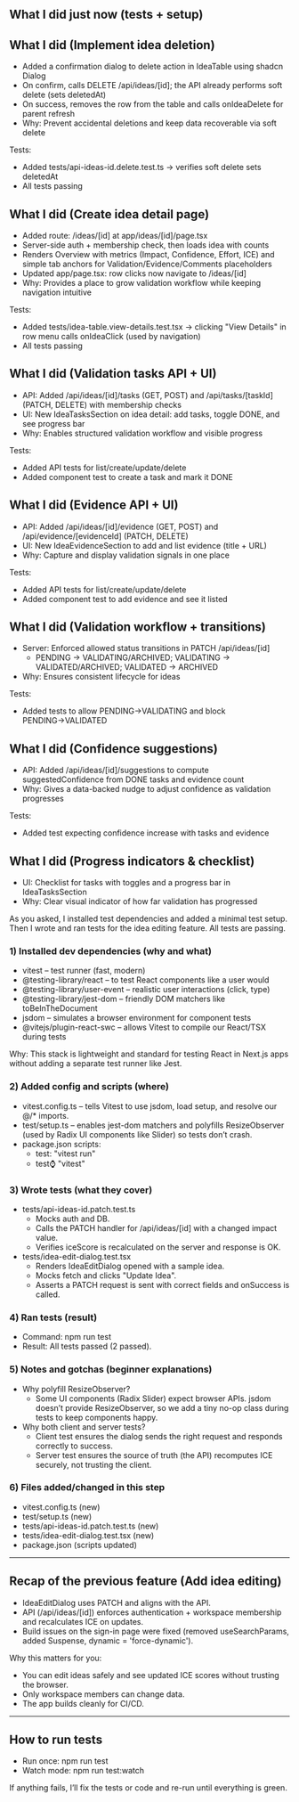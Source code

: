 ## What I did just now (tests + setup)
## What I did (Implement idea deletion)

- Added a confirmation dialog to delete action in IdeaTable using shadcn Dialog
- On confirm, calls DELETE /api/ideas/[id]; the API already performs soft delete (sets deletedAt)
- On success, removes the row from the table and calls onIdeaDelete for parent refresh
- Why: Prevent accidental deletions and keep data recoverable via soft delete

Tests:
- Added tests/api-ideas-id.delete.test.ts → verifies soft delete sets deletedAt
- All tests passing

## What I did (Create idea detail page)

- Added route: /ideas/[id] at app/ideas/[id]/page.tsx
- Server-side auth + membership check, then loads idea with counts
- Renders Overview with metrics (Impact, Confidence, Effort, ICE) and simple tab anchors for Validation/Evidence/Comments placeholders
- Updated app/page.tsx: row clicks now navigate to /ideas/[id]
- Why: Provides a place to grow validation workflow while keeping navigation intuitive

Tests:
- Added tests/idea-table.view-details.test.tsx → clicking "View Details" in row menu calls onIdeaClick (used by navigation)
- All tests passing
## What I did (Validation tasks API + UI)

- API: Added /api/ideas/[id]/tasks (GET, POST) and /api/tasks/[taskId] (PATCH, DELETE) with membership checks
- UI: New IdeaTasksSection on idea detail: add tasks, toggle DONE, and see progress bar
- Why: Enables structured validation workflow and visible progress

Tests:
- Added API tests for list/create/update/delete
- Added component test to create a task and mark it DONE

## What I did (Evidence API + UI)

- API: Added /api/ideas/[id]/evidence (GET, POST) and /api/evidence/[evidenceId] (PATCH, DELETE)
- UI: New IdeaEvidenceSection to add and list evidence (title + URL)
- Why: Capture and display validation signals in one place

Tests:
- Added API tests for list/create/update/delete
- Added component test to add evidence and see it listed

## What I did (Validation workflow + transitions)

- Server: Enforced allowed status transitions in PATCH /api/ideas/[id]
  - PENDING → VALIDATING/ARCHIVED; VALIDATING → VALIDATED/ARCHIVED; VALIDATED → ARCHIVED
- Why: Ensures consistent lifecycle for ideas

Tests:
- Added tests to allow PENDING→VALIDATING and block PENDING→VALIDATED

## What I did (Confidence suggestions)

- API: Added /api/ideas/[id]/suggestions to compute suggestedConfidence from DONE tasks and evidence count
- Why: Gives a data-backed nudge to adjust confidence as validation progresses

Tests:
- Added test expecting confidence increase with tasks and evidence

## What I did (Progress indicators & checklist)

- UI: Checklist for tasks with toggles and a progress bar in IdeaTasksSection
- Why: Clear visual indicator of how far validation has progressed





As you asked, I installed test dependencies and added a minimal test setup. Then I wrote and ran tests for the idea editing feature. All tests are passing.

### 1) Installed dev dependencies (why and what)
- vitest – test runner (fast, modern)
- @testing-library/react – to test React components like a user would
- @testing-library/user-event – realistic user interactions (click, type)
- @testing-library/jest-dom – friendly DOM matchers like toBeInTheDocument
- jsdom – simulates a browser environment for component tests
- @vitejs/plugin-react-swc – allows Vitest to compile our React/TSX during tests

Why: This stack is lightweight and standard for testing React in Next.js apps without adding a separate test runner like Jest.

### 2) Added config and scripts (where)
- vitest.config.ts – tells Vitest to use jsdom, load setup, and resolve our @/* imports.
- test/setup.ts – enables jest-dom matchers and polyfills ResizeObserver (used by Radix UI components like Slider) so tests don’t crash.
- package.json scripts:
  - test: "vitest run"
  - test:watch: "vitest"

### 3) Wrote tests (what they cover)
- tests/api-ideas-id.patch.test.ts
  - Mocks auth and DB.
  - Calls the PATCH handler for /api/ideas/[id] with a changed impact value.
  - Verifies iceScore is recalculated on the server and response is OK.
- tests/idea-edit-dialog.test.tsx
  - Renders IdeaEditDialog opened with a sample idea.
  - Mocks fetch and clicks "Update Idea".
  - Asserts a PATCH request is sent with correct fields and onSuccess is called.

### 4) Ran tests (result)
- Command: npm run test
- Result: All tests passed (2 passed).

### 5) Notes and gotchas (beginner explanations)
- Why polyfill ResizeObserver?
  - Some UI components (Radix Slider) expect browser APIs. jsdom doesn’t provide ResizeObserver, so we add a tiny no-op class during tests to keep components happy.
- Why both client and server tests?
  - Client test ensures the dialog sends the right request and responds correctly to success.
  - Server test ensures the source of truth (the API) recomputes ICE securely, not trusting the client.

### 6) Files added/changed in this step
- vitest.config.ts (new)
- test/setup.ts (new)
- tests/api-ideas-id.patch.test.ts (new)
- tests/idea-edit-dialog.test.tsx (new)
- package.json (scripts updated)

---

## Recap of the previous feature (Add idea editing)

- IdeaEditDialog uses PATCH and aligns with the API.
- API (/api/ideas/[id]) enforces authentication + workspace membership and recalculates ICE on updates.
- Build issues on the sign-in page were fixed (removed useSearchParams, added Suspense, dynamic = 'force-dynamic').

Why this matters for you:
- You can edit ideas safely and see updated ICE scores without trusting the browser.
- Only workspace members can change data.
- The app builds cleanly for CI/CD.

---

## How to run tests
- Run once: npm run test
- Watch mode: npm run test:watch

If anything fails, I’ll fix the tests or code and re-run until everything is green.

